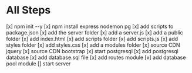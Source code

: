 # All Steps

[x] npm init --y
[x] npm install express nodemon pg
[x] add scripts to package.json
[x] add the server folder
[x] add a server.js
[x] add a public folder
[x] add index.html
[x] add scripts folder
[x] add scripts.js
[x] add styles folder
[x] add styles.css
[x] add a modules folder
[x] source CDN jquery
[x] source CDN bootstrap
[x] start postgresql
[x] add postgresql database
[x] add database.sql file
[x] add routes module
[x] add database pool module
[] start server
